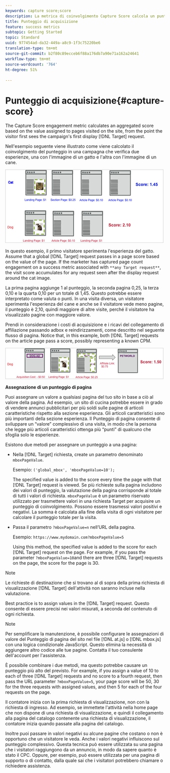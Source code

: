 ```yaml
---
keywords: capture score;score
description: La metrica di coinvolgimento Capture Score calcola un punteggio aggregato basato sul valore assegnato alle pagine visitate sul sito, dal momento in cui il visitatore vede per la prima volta la prima richiesta Target di visualizzazione della campagna.
title: Punteggio di acquisizione
feature: success metrics
subtopic: Getting Started
topic: Standard
uuid: 977454ad-da32-449a-a8c9-1f3c75220be6
translation-type: tm+mt
source-git-commit: b2f80c89ecceb6f88a176db7a90e71a162a24641
workflow-type: tm+mt
source-wordcount: '764'
ht-degree: 51%

---
```



# Punteggio di acquisizione{#capture-score}

The Capture Score engagement metric calculates an aggregated score based on the value assigned to pages visited on the site, from the point the visitor first sees the campaign&#39;s first display [!DNL Target] request.

Nell&#39;esempio seguente viene illustrato come viene calcolato il coinvolgimento del punteggio in una campagna che verifica due esperienze, una con l&#39;immagine di un gatto e l&#39;altra con l&#39;immagine di un cane.

![](assets/example_score.png)

In questo esempio, il primo visitatore sperimenta l&#39;esperienza del gatto. Assume that a global [!DNL Target] request passes in a page score based on the value of the page. If the marketer has captured page count engagement on a success metric associated with `**any Target request**`, the visit score accumulates for any request seen after the display request around the cat image.

La prima pagina aggiunge 1 al punteggio, la seconda pagina 0,25, la terza 0,10 e la quarta 0,10 per un totale di 1,45. Questo potrebbe essere interpretato come valuta o punti. In una visita diversa, un visitatore sperimenta l&#39;esperienza del cane e anche se il visitatore vede meno pagine, il punteggio è 2,10, quindi maggiore di altre visite, perché il visitatore ha visualizzato pagine con maggiore valore.

Prendi in considerazione i costi di acquisizione e i ricavi del collegamento di affiliazione passando adbox e reindirizzamenti, come descritto nel seguente flusso di pagina. Notice that, in this example, both [!DNL Target] requests on the article page pass a score, possibly representing a known CPM.

![](assets/example_score2.png)

**Assegnazione di un punteggio di pagina**

Puoi assegnare un valore a qualsiasi pagina del tuo sito in base a ciò al valore della pagina. Ad esempio, un sito di cucina potrebbe essere in grado di vendere annunci pubblicitari per più soldi sulle pagine di articoli caratteristiche rispetto alla sezione esperienza. Gli articoli caratteristici sono più importanti della sezione esperienza. Il Punteggio di pagina consente di sviluppare un “valore” complessivo di una visita, in modo che la persona che legge più articoli caratteristici ottenga più “punti” di qualcuno che sfoglia solo le esperienze.

Esistono due metodi per assegnare un punteggio a una pagina:

* Nella [!DNL Target] richiesta, create un parametro denominato `mboxPageValue`.

   Esempio: `('global_mbox', 'mboxPageValue=10');`

   The specified value is added to the score every time the page with that [!DNL Target] request is viewed. Se più richieste sulla pagina includono dei valori di punteggio, la valutazione della pagina corrisponde al totale di tutti i valori di richiesta. `mboxPageValue` è un parametro riservato utilizzato per trasmettere valori in una richiesta Target per acquisire un punteggio di coinvolgimento. Possono essere trasmessi valori positivi e negativi. La somma è calcolata alla fine della visita di ogni visitatore per calcolare il punteggio totale per la visita.

* Passa il parametro `?mboxPageValue=n` nell’URL della pagina.

   Esempio: `https://www.mydomain.com?mboxPageValue=5`

   Using this method, the specified value is added to the score for each [!DNL Target] request on the page. For example, if you pass the parameter `?mboxPageValue=10`and there are three [!DNL Target] requests on the page, the score for the page is 30.

>[!NOTE]
>
>Le richieste di destinazione che si trovano al di sopra della prima richiesta di visualizzazione [!DNL Target] dell&#39;attività non saranno incluse nella valutazione.

Best practice is to assign values in the [!DNL Target] request. Questo consente di essere precisi nei valori misurati, a seconda del contenuto di ogni richiesta.

>[!NOTE]
>
>Per semplificare la manutenzione, è possibile configurare le assegnazioni di valore del Punteggio di pagina del sito nel file [!DNL at.js] o [!DNL mbox.js] con una logica condizionale JavaScript. Questo elimina la necessità di aggiungere altro codice alle tue pagine. Contatta il tuo consulente dell&#39;account per l&#39;assistenza.

È possibile combinare i due metodi, ma questo potrebbe causare un punteggio più alto del previsto. For example, if you assign a value of 10 to each of three [!DNL Target] requests and no score to a fourth request, then pass the URL parameter `?mboxPageValue=5`, your page score will be 50, 30 for the three requests with assigned values, and then 5 for each of the four requests on the page.

Il contatore inizia con la prima richiesta di visualizzazione, non con la richiesta di ingresso. Ad esempio, se immettete l&#39;attività nella home page che non dispone di una richiesta di visualizzazione, e quindi il collegamento alla pagina del catalogo contenente una richiesta di visualizzazione, il contatore inizia quando passate alla pagina del catalogo.

Inoltre puoi passare in valori negativi su alcune pagine che costano o non è opportuno che un visitatore le veda. Anche i valori negativi influiscono sul punteggio complessivo. Questa tecnica può essere utilizzata su una pagina che i visitatori raggiungono da un annuncio, in modo da sapere quanto è stato il CPC. Oppure, per esempio, può essere utilizzata per una pagina di supporto o di contatto, dalla quale sai che i visitatori potrebbero chiamare o richiedere assistenza.
